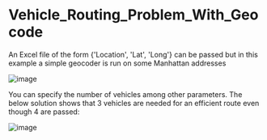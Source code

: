 # Vehicle_Routing_Problem_With_Geocode

An Excel file of the form {'Location', 'Lat', 'Long'} can be passed but in this example a simple geocoder is run on some Manhattan addresses

![image](https://user-images.githubusercontent.com/36609959/148131529-79255514-f954-4e53-8420-a0bdb65eb501.png)

You can specify the number of vehicles among other parameters. The below solution shows that 3 vehicles are needed for an efficient route even though 4 are passed:

![image](https://user-images.githubusercontent.com/36609959/148131686-b746f67f-d931-4760-8742-3617d2879696.png)
